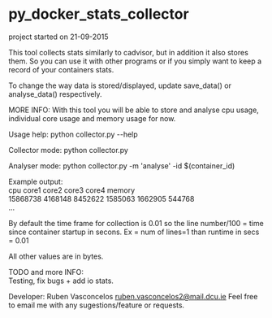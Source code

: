 # py_docker_stats_collector

project started on 21-09-2015  

This tool collects stats similarly to cadvisor, but in addition it also stores them. So you can use it with other programs or if you simply want to keep a record of your containers stats.

To change the way data is stored/displayed, update save_data() or analyse_data() respectively.  

MORE INFO: With this tool you will be able to store and analyse cpu usage, individual core usage and memory usage for now.

Usage help: python collector.py --help  

Collector mode: python collector.py  

Analyser mode: python collector.py -m 'analyse' -id $(container_id)  

Example output:  
cpu core1 core2 core3 core4 memory  
15868738 4168148 8452622 1585063 1662905 544768  
...   


By default the time frame for collection is 0.01 so the line number/100 = time since container startup in secons. Ex = num of lines=1 than runtime in secs = 0.01  

All other values are in bytes.  

TODO and more INFO:  
Testing, fix bugs + add io stats.  


Developer: Ruben Vasconcelos ruben.vasconcelos2@mail.dcu.ie
Feel free to email me with any sugestions/feature or requests.
